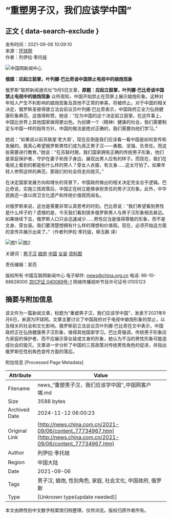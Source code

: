 # “重塑男子汉，我们应该学中国”

## 正文 { data-search-exclude }


发布时间：2021-09-06 10:09:10  
来源：[环球网](https://mp.weixin.qq.com/s?__biz=MTQzMTE0MjcyMQ==&mid=2666982857&idx=5&sn=0161ec3432ccd6dce4b338f33110f937&chksm=66703be75107b2f13af066477b430ff7a14ed1bb61e9b1f810677608d6a6c0a0e5ee418f95f3)  
作者：列伊拉·季托娃

![中国网新闻中心](http://images.china.cn/images1/ch/2016content/images/logo.gif)

**俄媒：应起立鼓掌，叶列娜·巴比奇谈中国禁止电视中的娘炮现象**

俄罗斯“联邦新闻通讯社”9月5日文章，**原题：应起立鼓掌，叶列娜·巴比奇谈中国禁止电视中的娘炮现象** 众所周知，中国开始禁止在荧屏上展示娘炮形象。这种对年轻人产生不利影响的娘炮现象及其他不正常的审美，将被终止。对于中国的相关决定，俄罗斯圣彼得堡立法会前议员叶列娜·巴比奇表示，中国政府正全力弘扬健康形象典范，这值得称赞。她说：“应为中国的这个决定起立鼓掌。在这件事上，中国比世界上其他国家做得更出色。为创建一个（精神）健康的社会，我们需要制定与中国一样的指导方针。中国的做法是绝对正确的，我们需要向他们学习。”

她说：“如果说以前苏联是‘老大哥’，现在反倒是我们应该看一看中国是如何宣传和发展的。我真心希望俄罗斯男性们成为真正男子汉——勇敢、坚强、负责任。而这些需要进行教育。”她说：“在苏联时期，我们国家拥有正确的传统男子形象，他们是家庭保护者，守护在妻子和孩子身边，展现出男人应有的样子。而现在，我们在电视上看到的都是些什么样的男人？穿女人衣服，有文身……这太可怕了。如果年轻人参照这样的典范，那我们的社会将走向毁灭。”

在决定国家发展方向和增长的背景下，中国政府做出的相关决定完全合乎逻辑。巴比奇说，实施三孩政策后，中国正在树立能够承担责任的男子汉形象。此外，中华民族还一直以捍卫文化遗产和传统价值观而闻名。

对俄罗斯来说，这也是需要非常认真思考的时刻。巴比奇说：“我们希望看到男性是什么样子的？遗憾的是，今天我们看到很多俄罗斯男人与男子汉形象相去甚远。如果继续下去，俄罗斯人口只会迅速减少……男性应当是值得尊敬的形象，而不是文身、穿女装。我们要清楚想拥有什么样的理想和价值观。现在，必须开始这方面的宣传并展示出来了。”（作者列伊拉·季托娃，柳玉鹏 译）

![图1](http://images.china.cn/images1/ch/2016first/161021-02.jpg)
![图2](http://images.china.cn/images1/ch/2016first/161021-03.jpg)

关键词：[男子汉](http://search1.china.com.cn/search/searchcn_get.jsp?strUrl=news.china.com.cn&searchText=男子汉) [娘炮](http://search1.china.com.cn/search/searchcn_get.jsp?strUrl=news.china.com.cn&searchText=娘炮) [中国](http://search1.china.com.cn/search/searchcn_get.jsp?strUrl=news.china.com.cn&searchText=中国) [女装](http://search1.china.com.cn/search/searchcn_get.jsp?strUrl=news.china.com.cn&searchText=女装) [资料图](http://search1.china.com.cn/search/searchcn_get.jsp?strUrl=news.china.com.cn&searchText=资料图)

责任编辑：吴亮

版权所有 中国互联网新闻中心 电子邮件: news@china.org.cn 电话: 86-10-88828000 [京ICP证 040089号-1](https://beian.miit.gov.cn/) 网络传播视听节目许可证号:0105123

## 摘要与附加信息

<!-- tcd_abstract -->
该文件为一篇新闻文章，标题为“重塑男子汉，我们应该学中国”，发表于2021年9月6日，来源为环球网。文章主要讨论了中国政府对于电视中娘炮形象的禁止，以及相关的社会和文化影响。俄罗斯前立法会议员叶列娜·巴比奇在文中表示，中国政府正在弘扬健康男子汉形象，值得其他国家学习。巴比奇强调，传统男子形象应为家庭的保护者，而不应展示穿女装或文身的形象，她认为不当的男性形象可能造成社会的毁灭。文章进一步分析了中国的三孩政策对传统男性角色的促进，并指出俄罗斯在性别角色宣传方面的落后。
<!-- tcd_abstract_end -->

附加信息 [Processed Page Metadata]

| Attribute       | Value                                  |
|-----------------|----------------------------------------|
| Filename        | news_“重塑男子汉，我们应该学中国”_中国网客户端.md                             |
| Size            | 3588 bytes                           |
| Archived Date   | 2024-11-12 06:00:23                             |
| Original Link   | [http://news.china.com.cn/2021-09/06/content_77734967.htm](http://news.china.com.cn/2021-09/06/content_77734967.htm)                       |
| Author          | 列伊拉·季托娃                               |
| Region          | 中国大陆                               |
| Date            | 2021-09-06                                 |
| Tags            | 男子汉, 娘炮, 性别角色, 家庭, 社会文化, 中国政府, 俄罗斯                                 |
| Type            | [Unknown type(update needed)]                                 |
<!-- tcd_table_end -->

本文由跨性别中文数字档案馆归档整理，仅供浏览。版权归原作者所有。
